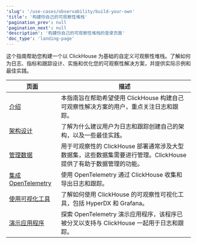 ```yaml
---
'slug': '/use-cases/observability/build-your-own'
'title': '构建你自己的可观察性堆栈'
'pagination_prev': null
'pagination_next': null
'description': '构建你自己的可观察性堆栈的登录页面'
'doc_type': 'landing-page'
---
```


这个指南帮助您构建一个以 ClickHouse 为基础的自定义可观察性堆栈。了解如何为日志、指标和跟踪设计、实施和优化您的可观察性解决方案，并提供实际示例和最佳实践。

| 页面                                                        | 描述                                                                                                                                                                   |
|-------------------------------------------------------------|-------------------------------------------------------------------------------------------------------------------------------------------------------------------------------|
| [介绍](/use-cases/observability/introduction)            | 本指南旨在帮助希望使用 ClickHouse 构建自己可观察性解决方案的用户，重点关注日志和跟踪。                                             |
| [架构设计](/use-cases/observability/schema-design)          | 了解为什么建议用户为日志和跟踪创建自己的架构，以及一些最佳实践。                                                  |
| [管理数据](/observability/managing-data)          | 用于可观察性的 ClickHouse 部署通常涉及大型数据集，这些数据集需要进行管理。ClickHouse 提供了有助于数据管理的功能。           |
| [集成 OpenTelemetry](/observability/integrating-opentelemetry) | 使用 OpenTelemetry 通过 ClickHouse 收集和导出日志和跟踪。                                                           |
| [使用可视化工具](/observability/grafana)    | 了解如何使用 ClickHouse 的可观察性可视化工具，包括 HyperDX 和 Grafana。                                       |
| [演示应用程序](/observability/demo-application)    | 探索 OpenTelemetry 演示应用程序，该程序已被分叉以支持与 ClickHouse 一起用于日志和跟踪。                                           |
